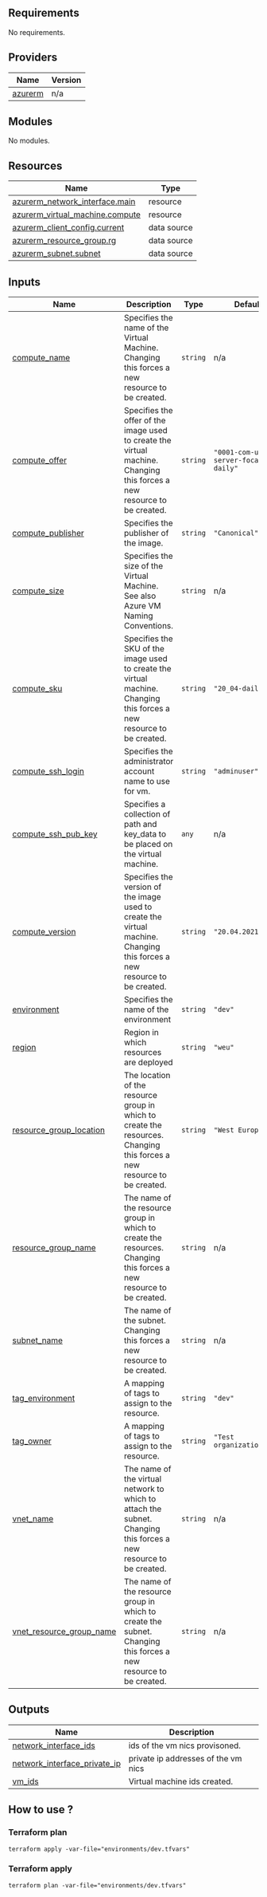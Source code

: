<!-- BEGIN_TF_DOCS -->
## Requirements

No requirements.

## Providers

| Name | Version |
|------|---------|
| <a name="provider_azurerm"></a> [azurerm](#provider\_azurerm) | n/a |

## Modules

No modules.

## Resources

| Name | Type |
|------|------|
| [azurerm_network_interface.main](https://registry.terraform.io/providers/hashicorp/azurerm/latest/docs/resources/network_interface) | resource |
| [azurerm_virtual_machine.compute](https://registry.terraform.io/providers/hashicorp/azurerm/latest/docs/resources/virtual_machine) | resource |
| [azurerm_client_config.current](https://registry.terraform.io/providers/hashicorp/azurerm/latest/docs/data-sources/client_config) | data source |
| [azurerm_resource_group.rg](https://registry.terraform.io/providers/hashicorp/azurerm/latest/docs/data-sources/resource_group) | data source |
| [azurerm_subnet.subnet](https://registry.terraform.io/providers/hashicorp/azurerm/latest/docs/data-sources/subnet) | data source |

## Inputs

| Name | Description | Type | Default | Required |
|------|-------------|------|---------|:--------:|
| <a name="input_compute_name"></a> [compute\_name](#input\_compute\_name) | Specifies the name of the Virtual Machine. Changing this forces a new resource to be created. | `string` | n/a | yes |
| <a name="input_compute_offer"></a> [compute\_offer](#input\_compute\_offer) | Specifies the offer of the image used to create the virtual machine. Changing this forces a new resource to be created. | `string` | `"0001-com-ubuntu-server-focal-daily"` | no |
| <a name="input_compute_publisher"></a> [compute\_publisher](#input\_compute\_publisher) | Specifies the publisher of the image. | `string` | `"Canonical"` | no |
| <a name="input_compute_size"></a> [compute\_size](#input\_compute\_size) | Specifies the size of the Virtual Machine. See also Azure VM Naming Conventions. | `string` | n/a | yes |
| <a name="input_compute_sku"></a> [compute\_sku](#input\_compute\_sku) | Specifies the SKU of the image used to create the virtual machine. Changing this forces a new resource to be created. | `string` | `"20_04-daily-lts"` | no |
| <a name="input_compute_ssh_login"></a> [compute\_ssh\_login](#input\_compute\_ssh\_login) | Specifies the administrator account name to use for vm. | `string` | `"adminuser"` | no |
| <a name="input_compute_ssh_pub_key"></a> [compute\_ssh\_pub\_key](#input\_compute\_ssh\_pub\_key) | Specifies a collection of path and key\_data to be placed on the virtual machine. | `any` | n/a | yes |
| <a name="input_compute_version"></a> [compute\_version](#input\_compute\_version) | Specifies the version of the image used to create the virtual machine. Changing this forces a new resource to be created. | `string` | `"20.04.202110010"` | no |
| <a name="input_environment"></a> [environment](#input\_environment) | Specifies the name of the environment | `string` | `"dev"` | no |
| <a name="input_region"></a> [region](#input\_region) | Region in which resources are deployed | `string` | `"weu"` | no |
| <a name="input_resource_group_location"></a> [resource\_group\_location](#input\_resource\_group\_location) | The location of the resource group in which to create the resources. Changing this forces a new resource to be created. | `string` | `"West Europe"` | no |
| <a name="input_resource_group_name"></a> [resource\_group\_name](#input\_resource\_group\_name) | The name of the resource group in which to create the resources. Changing this forces a new resource to be created. | `string` | n/a | yes |
| <a name="input_subnet_name"></a> [subnet\_name](#input\_subnet\_name) | The name of the subnet. Changing this forces a new resource to be created. | `string` | n/a | yes |
| <a name="input_tag_environment"></a> [tag\_environment](#input\_tag\_environment) | A mapping of tags to assign to the resource. | `string` | `"dev"` | no |
| <a name="input_resource_owner"></a> [tag\_owner](#input\_tag\_owner) | A mapping of tags to assign to the resource. | `string` | `"Test organization"` | no |
| <a name="input_vnet_name"></a> [vnet\_name](#input\_vnet\_name) | The name of the virtual network to which to attach the subnet. Changing this forces a new resource to be created. | `string` | n/a | yes |
| <a name="input_vnet_resource_group_name"></a> [vnet\_resource\_group\_name](#input\_vnet\_resource\_group\_name) | The name of the resource group in which to create the subnet. Changing this forces a new resource to be created. | `string` | n/a | yes |

## Outputs

| Name | Description |
|------|-------------|
| <a name="output_network_interface_ids"></a> [network\_interface\_ids](#output\_network\_interface\_ids) | ids of the vm nics provisoned. |
| <a name="output_network_interface_private_ip"></a> [network\_interface\_private\_ip](#output\_network\_interface\_private\_ip) | private ip addresses of the vm nics |
| <a name="output_vm_ids"></a> [vm\_ids](#output\_vm\_ids) | Virtual machine ids created. |

## How to use ?

### Terraform plan
```
terraform apply -var-file="environments/dev.tfvars"
```
### Terraform apply
```
terraform plan -var-file="environments/dev.tfvars"
```
<!-- END_TF_DOCS -->